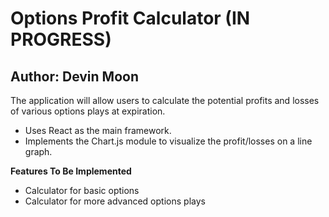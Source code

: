 # Options Profit Calculator (IN PROGRESS)
## Author: Devin Moon

The application will allow users to calculate the potential profits and losses
of various options plays at expiration. <br>
- Uses React as the main framework. <br>
- Implements the Chart.js module to visualize the profit/losses on a line graph.

**Features To Be Implemented**
- Calculator for basic options
- Calculator for more advanced options plays
